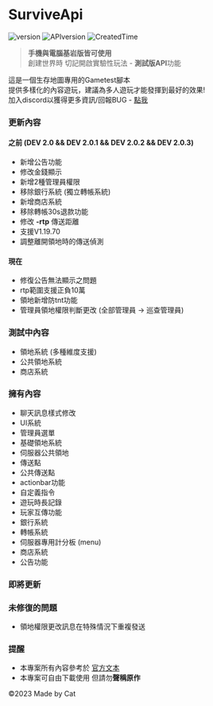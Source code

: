 # SurviveApi
![version](https://img.shields.io/badge/Version-Dev--2.1-blue)
![APIversion](https://img.shields.io/badge/API--Supported--Version-Bedrock--1.19.70+-brightgreen)
![CreatedTime](https://img.shields.io/badge/Created--Time-2023--2%2F25-orange)

> **手機與電腦基岩版皆可使用**\
> 創建世界時 切記開啟實驗性玩法 - **測試版API**功能

這是一個生存地圖專用的Gametest腳本\
提供多樣化的內容遊玩，建議為多人遊玩才能發揮到最好的效果!\
加入discord以獲得更多資訊/回報BUG - [點我](https://discord.gg/cyx5GCgu2B)

### 更新內容
#### 之前 (DEV 2.0 && DEV 2.0.1 && DEV 2.0.2 && DEV 2.0.3)
- 新增公告功能
- 修改金錢顯示
- 新增2種管理員權限
- 移除銀行系統 (獨立轉帳系統)
- 新增商店系統
- 移除轉帳30s退款功能
- 修改 **-rtp** 傳送距離
- 支援V1.19.70
- 調整離開領地時的傳送偵測

#### 現在
- 修復公告無法顯示之問題
- rtp範圍支援正負10萬
- 領地新增防tnt功能
- 管理員領地權限判斷更改 (全部管理員 -> 巡查管理員)

### 測試中內容
- 領地系統 (多種維度支援)
- 公共領地系統
- 商店系統

### 擁有內容
- 聊天訊息樣式修改
- UI系統
- 管理員選單
- 基礎領地系統
- 伺服器公共領地
- 傳送點
- 公共傳送點
- actionbar功能
- 自定義指令
- 遊玩時長記錄
- 玩家互傳功能
- 銀行系統
- 轉帳系統
- 伺服器專用計分板 (menu)
- 商店系統
- 公告功能
### 即將更新
### 未修復的問題
- 領地權限更改訊息在特殊情況下重複發送
### 提醒
- 本專案所有內容參考於 [官方文本](https://learn.microsoft.com/en-us/minecraft/creator/scriptapi/)
- 本專案可自由下載使用 但請勿**聲稱原作**

©2023 Made by Cat